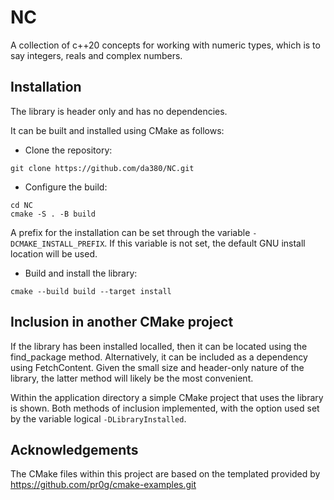 # NC

A collection of c++20 concepts for working with numeric types, which is to say integers, reals and complex numbers. 

## Installation

The library is header only and has no dependencies. 

It can be built and installed using CMake as follows:

- Clone the repository:
```
git clone https://github.com/da380/NC.git
```

- Configure the build:
```
cd NC
cmake -S . -B build
```
A prefix for the installation can be set through the variable ```-DCMAKE_INSTALL_PREFIX```. If this variable is not set, 
the default GNU install location will be used. 

- Build and install the library:
```
cmake --build build --target install
```

## Inclusion in another CMake project

If the library has been installed localled, then it can be 
located using the find_package method. Alternatively, it 
can be included as a dependency using FetchContent. Given the
small size and header-only nature of the library, the latter 
method will likely be the most convenient. 

Within the application directory a simple CMake project that uses the library is shown. Both methods of inclusion implemented, with 
the option used set by the variable logical ```-DLibraryInstalled```.

## Acknowledgements

The CMake files within this project are based on the templated provided by https://github.com/pr0g/cmake-examples.git